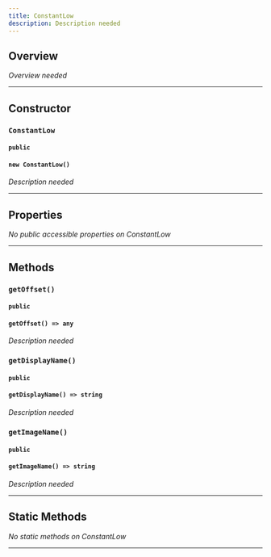 ```yaml
---
title: ConstantLow
description: Description needed
---
```



## Overview
*Overview needed*

---


## Constructor

### `ConstantLow`
#### `public`
#### `new ConstantLow()`
*Description needed*

---


## Properties

*No public accessible properties on ConstantLow*

---


## Methods

### `getOffset()`
#### `public`
#### `getOffset() => any`
*Description needed*

### `getDisplayName()`
#### `public`
#### `getDisplayName() => string`
*Description needed*

### `getImageName()`
#### `public`
#### `getImageName() => string`
*Description needed*

---


## Static Methods

*No static methods on ConstantLow*

---
